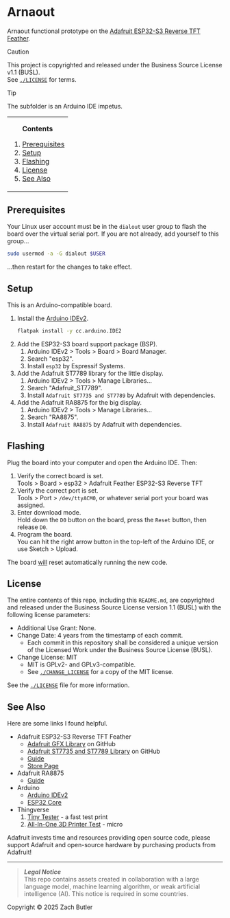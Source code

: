 # Arnaout
Arnaout functional prototype on the [Adafruit ESP32-S3 Reverse TFT Feather](https://www.adafruit.com/product/5691).

> [!CAUTION]
> This project is copyrighted and released under the Business Source License v1.1 (BUSL).  
> See [`./LICENSE`](./LICENSE) for terms.

> [!TIP]
> The subfolder is an Arduino IDE impetus.

<!-- contents box begin -->
<table>
<tr/>
<tr>
<td>
<p/>
<div align="center">
<b>Contents</b>
</div>
<p/>
<!-- contents markdown begin -->

1. [Prerequisites](#prerequisites)
1. [Setup](#setup)
1. [Flashing](#flashing)
1. [License](#license)
1. [See Also](#see-also)

<!-- contents markdown end -->
<p/>
</td>
</tr>
</table>
<!-- contents box end -->

## Prerequisites
Your Linux user account must be in the `dialout` user group to flash the board over the virtual serial port. If you are not already, add yourself to this group...
```bash
sudo usermod -a -G dialout $USER
```
...then restart for the changes to take effect.

## Setup
This is an Arduino-compatible board.
1. Install the [Arduino IDEv2](https://github.com/arduino/arduino-ide).
    ```bash
    flatpak install -y cc.arduino.IDE2
    ```
1. Add the ESP32-S3 board support package (BSP).
    1. Arduino IDEv2 > Tools > Board > Board Manager.
    1. Search "esp32".
    1. Install `esp32` by Espressif Systems.
1. Add the Adafruit ST7789 library for the little display.
    1. Arduino IDEv2 > Tools > Manage Libraries...
    1. Search "Adafruit_ST7789".
    1. Install `Adafruit ST7735 and ST7789` by Adafruit with dependencies.
1. Add the Adafruit RA8875 for the big display.
    1. Arduino IDEv2 > Tools > Manage Libraries...
    1. Search "RA8875".
    1. Install `Adafruit RA8875` by Adafruit with dependencies.

## Flashing
Plug the board into your computer and open the Arduino IDE. Then:
1. Verify the correct board is set.  
    Tools > Board > esp32 > Adafruit Feather ESP32-S3 Reverse TFT
1. Verify the correct port is set.  
    Tools > Port > `/dev/ttyACM0`, or whatever serial port your board was assigned.
1. Enter download mode.  
    Hold down the `D0` button on the board, press the `Reset` button, then release `D0`.
1. Program the board.  
    You can hit the right arrow button in the top-left of the Arduino IDE, or use Sketch > Upload.

The board [will](https://github.com/espressif/arduino-esp32/issues/6762) reset automatically running the new code.

## License
The entire contents of this repo, including this `README.md`, are copyrighted and released under the Business Source License version 1.1 (BUSL) with the following license parameters:
- Additional Use Grant: None.
- Change Date: 4 years from the timestamp of each commit.
    - Each commit in this repository shall be considered a unique version of the
      Licensed Work under the Business Source License (BUSL).
- Change License: MIT
    - MIT is GPLv2- and GPLv3-compatible.
    - See [`./CHANGE_LICENSE`](./CHANGE_LICENSE) for a copy of the MIT license.

See the [`./LICENSE`](./LICENSE) file for more information.

## See Also
Here are some links I found helpful.
- Adafruit ESP32-S3 Reverse TFT Feather
    - [Adafruit GFX Library](https://github.com/adafruit/Adafruit-GFX-Library) on GitHub
    - [Adafruit ST7735 and ST7789 Library](https://github.com/adafruit/Adafruit-ST7735-Library) on GitHub
    - [Guide](https://learn.adafruit.com/esp32-s3-reverse-tft-feather)
    - [Store Page](https://www.adafruit.com/product/5691)
- Adafruit RA8875
    - [Guide](https://learn.adafruit.com/ra8875-touch-display-driver-board/arduino)
- Arduino
    - [Arduino IDEv2](https://github.com/arduino/arduino-ide)
    - [ESP32 Core](https://github.com/arduino/arduino-esp32)
- Thingverse
    1. [Tiny Tester](https://www.thingiverse.com/thing:2253091) - a fast test print
    2. [All-In-One 3D Printer Test](https://www.thingiverse.com/thing:2975429) - micro

Adafruit invests time and resources providing open source code, please support Adafruit and open-source hardware by purchasing products from Adafruit!

***
> **_Legal Notice_**  
> This repo contains assets created in collaboration with a large language model, machine learning algorithm, or weak artificial intelligence (AI). This notice is required in some countries.

Copyright © 2025 Zach Butler
